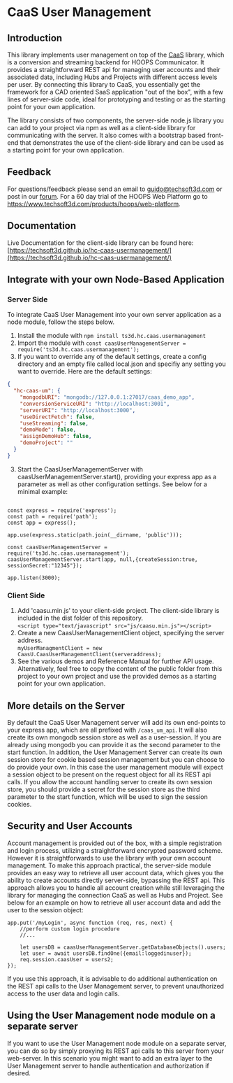 # CaaS User Management 

## Introduction
This library implements user management on top of the [CaaS](https://github.com/techsoft3d/hc-caas) library, which is a conversion and streaming backend for HOOPS Communicator. It provides a straightforward REST api for managing user accounts and their associated data, including Hubs and Projects with different access levels per user. By connecting this library to CaaS, you essentially get the framework for a CAD oriented SaaS application "out of the box", with a few lines of server-side code, ideal for prototyping and testing or as the starting point for your own application.

The library consists of two components, the server-side node.js library you can add to your project via npm as well as a client-side library for communicating with the server. It also comes with a bootstrap based front-end that demonstrates the use of the client-side library and can be used as a starting point for your own application.

## Feedback
For questions/feedback please send an email to guido@techsoft3d.com or post in our [forum](https://forum.techsoft3d.com/). For a 60 day trial of the HOOPS Web Platform go to https://www.techsoft3d.com/products/hoops/web-platform.

## Documentation
Live Documentation for the client-side library can be found here: [https://techsoft3d.github.io/hc-caas-usermanagement/](https://techsoft3d.github.io/hc-caas-usermanagement/)

## Integrate with your own Node-Based Application

### Server Side
To integrate CaaS User Management into your own server application as a node module, follow the steps below.
1. Install the module with `npm install ts3d.hc.caas.usermanagement`
2. Import the module with `const caasUserManagementServer = require('ts3d.hc.caas.usermanagement');`
3. If you want to override any of the default settings, create a config directory and an empty file called local.json and specifiy any setting you want to override. Here are the default settings:
```json
{
  "hc-caas-um": {
    "mongodbURI": "mongodb://127.0.0.1:27017/caas_demo_app",
    "conversionServiceURI": "http://localhost:3001",
    "serverURI": "http://localhost:3000",
    "useDirectFetch": false,
    "useStreaming": false,
    "demoMode": false,
    "assignDemoHub": false,
    "demoProject": ""
  }
}
```
3. Start the CaasUserManagementServer with caasUserManagementServer.start(), providing your express app as a parameter as well as other configuration settings. See below for a minimal example:

```

const express = require('express');
const path = require('path');
const app = express();

app.use(express.static(path.join(__dirname, 'public')));

const caasUserManagementServer = require('ts3d.hc.caas.usermanagement');
caasUserManagementServer.start(app, null,{createSession:true, sessionSecret:"12345"});

app.listen(3000);

```

### Client Side
1. Add 'caasu.min.js' to your client-side project. The client-side library is included in the dist folder of this repository.  
`<script type="text/javascript" src="js/caasu.min.js"></script>`
2. Create a new CaasUserManagementClient object, specifying the server address.  
` myUserManagmentClient = new CaasU.CaasUserManagementClient(serveraddress); `
3. See the various demos and Reference Manual for further API usage. Alternatively, feel free to copy the content of the public folder from this project to your own project and use the provided demos as a starting point for your own application.

## More details on the Server
By default the CaaS User Management server will add its own end-points to your express app, which are all prefixed with `/caas_um_api`. It will also create its own mongodb session store as well as a user-session. If you are already using mongodb you can provide it as the second parameter to the start function. In addition, the User Management Server can create its own session store for cookie based session management but you can choose to do provide your own. In this case the user management module will expect a session object to be present on the request object for all its REST api calls. If you allow the account handling server to create its own session store, you should provide a secret for the session store as the third parameter to the start function, which will be used to sign the session cookies. 

## Security and User Accounts
Account management is provided out of the box, with a simple registration and login process, utilizing a straightforward encrypted password scheme. However it is straightforwards to use the library with your own account management. To make this approach practical, the server-side module provides an easy way to retrieve all user account data, which gives you the ability to create accounts directly server-side, bypassing the REST api. This approach allows you to handle all account creation while still leveraging the library for managing the connection CaaS as well as Hubs and Project. See below for an example on how to retrieve all user account data and add the user to the session object:

```
app.put('/myLogin', async function (req, res, next) {
    //perform custom login procedure
    //...    

    let usersDB = caasUserManagementServer.getDatabaseObjects().users;
    let user = await usersDB.findOne({email:loggedinuser});
    req.session.caasUser = users2;
});

```

If you use this approach, it is advisable to do additional authentication on the REST api calls to the User Management server, to prevent unauthorized access to the user data and login calls.



## Using the User Management node module on a separate server
If you want to use the User Management node module on a separate server, you can do so by simply proxying its REST api calls to this server from your web-server. In this scenario you might want to add an extra layer to the User Management server to handle authentication and authorization if desired.













